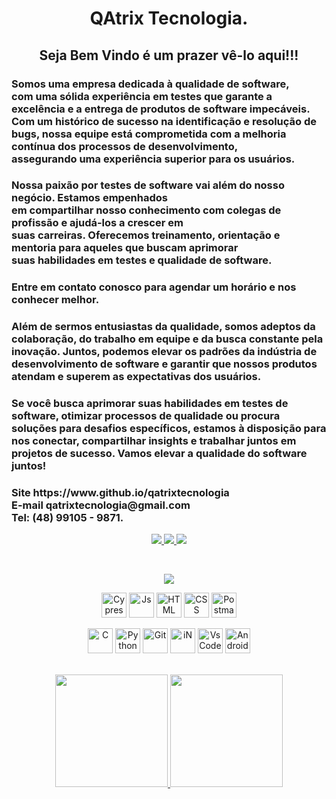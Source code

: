 <div align="center">
  <p>
    <h1>QAtrix Tecnologia.
    <h2>Seja Bem Vindo é um prazer vê-lo aqui!!!
  </p>
</div>

<div align="left">
  <p>
      <h3>
        Somos uma empresa dedicada à qualidade de software,<br>
        com uma sólida experiência em testes que garante a excelência e a entrega de produtos de software impecáveis.<br>
        Com um histórico de sucesso na identificação e resolução de bugs, nossa equipe está comprometida com a melhoria contínua dos processos de desenvolvimento,<br>
        assegurando uma experiência superior para os usuários.<br>
      <h3>
        Nossa paixão por testes de software vai além do nosso negócio. Estamos empenhados <br>
        em compartilhar nosso conhecimento com colegas de profissão e ajudá-los a crescer em <br>
        suas carreiras. Oferecemos treinamento, orientação e mentoria para aqueles que buscam aprimorar <br>
        suas habilidades em testes e qualidade de software.<br>
      <h3>
        Entre em contato conosco para agendar um horário e nos conhecer melhor.<br>
      <h3>
        Além de sermos entusiastas da qualidade, somos adeptos da colaboração, do trabalho em equipe e da busca constante pela inovação. Juntos, podemos elevar os padrões da indústria de desenvolvimento de software e garantir que nossos produtos atendam e superem as expectativas dos usuários.<br>
      <h3>
        Se você busca aprimorar suas habilidades em testes de software, otimizar processos de qualidade ou procura soluções para desafios específicos, estamos à disposição para nos conectar, compartilhar insights e trabalhar juntos em projetos de sucesso. Vamos elevar a qualidade do software juntos!<br>
      <h3>
        Site https://www.github.io/qatrixtecnologia<br>
        E-mail qatrixtecnologia@gmail.com<br>
        Tel: (48) 99105 - 9871.
  </p>
</div>

<p align="center">
<a href="https://www.linkedin.com/company/qatrixtecnologia/" target="_blank"><img src="https://img.shields.io/badge/-Linkedin-6610F2?style=for-the-badge&logo=Linkedin&logoColor=FFFFFF&link=https://www.linkedin.com/company/qatrixtecnologia/"/>
<a href="https://qatrixtecnologia.github.io/" target="_blank"><img src="https://img.shields.io/badge/-GitHub.Io-6610F2?style=for-the-badge&logo=Linktree&logoColor=FFFFFF&link=[https://qatrixtecnologia.github.io/]"/> 
<a href="https://www.instagram.com/qatrixtecnologia" target="_blank"><img src="https://img.shields.io/badge/-Instagram-6610F2?style=for-the-badge&logo=Instagram&logoColor=FFFFFF&link=https://www.instagram.com/qatrixtecnologia"/>
</p>


<div align="center"><br>
  <p align="center">
    <a href="https://skillicons.dev">
      <img src="https://skillicons.dev/icons?i=cypress, js, html, css, postman, git, github, c, python, linkedin, vscode, " />
    </a>
  </p>
  <img align="center" alt="Cypress" height="40" width="40" src="https://raw.githubusercontent.com/simple-icons/simple-icons/6e46ec1fc23b60c8fd0d2f2ff46db82e16dbd75f/icons/cypress.svg" />
  <img align="center" alt="Js" height="40" width="40" src="https://cdn.jsdelivr.net/gh/devicons/devicon/icons/javascript/javascript-original.svg" />
  <img align="center" alt="HTML" height="40" width="40" src="https://cdn.jsdelivr.net/gh/devicons/devicon/icons/html5/html5-original-wordmark.svg" />
  <img align="center" alt="CSS" height="40" width="40" src="https://cdn.jsdelivr.net/gh/devicons/devicon/icons/css3/css3-original-wordmark.svg" />
  <img align="center" alt="Postman" width="40" height="40"src="https://www.vectorlogo.zone/logos/getpostman/getpostman-icon.svg" /></br></br>
  <img align="center" alt="C" height="40" width="40" src="https://cdn.jsdelivr.net/gh/devicons/devicon/icons/c/c-original.svg" /> 
  <img align="center" alt="Python" height="40" width="40" src="https://cdn.jsdelivr.net/gh/devicons/devicon/icons/python/python-original-wordmark.svg" />
  <img align="center" alt="Git" height="40" width="40" src="https://cdn.jsdelivr.net/gh/devicons/devicon/icons/git/git-original.svg" />
  <img align="center" alt="iN" height="40" width="40" src="https://cdn.jsdelivr.net/gh/devicons/devicon/icons/linkedin/linkedin-original.svg" />
  <img align="center" alt="VsCode" height="40" width="40" src="https://skillicons.dev/icons?i=vscode" />
  <img align="center" alt="Android" height="40" width="40" src="https://skillicons.dev/icons?i=androidstudio" />
</div>
<br><br>
<div align="center">
  <a href="https://github.com/brunogsiq">
  <img height="180em" src="https://github-readme-stats.vercel.app/api?username=brunogsiq&show_icons=true&theme=midnight-purple&include_all_commits=true&count_private=true"/>
  <img height="180em" src="https://github-readme-stats.vercel.app/api/top-langs/?username=brunogsiq&layout=compact&langs_count=7&theme=midnight-purple"/>
</div>  
 <br><br>

<!--
**qatrixtecnologia/qatrixtecnologia** is a ✨ _special_ ✨ repository because its `README.md` (this file) appears on your GitHub profile.
